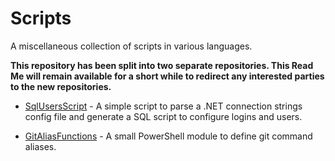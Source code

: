 # Scripts
A miscellaneous collection of scripts in various languages.

**This repository has been split into two separate repositories.
This Read Me will remain available for a short while to redirect
any interested parties to the new repositories.**

* [SqlUsersScript](//github.com/Ullet/SqlUsersScript) - 
  A simple script to parse a .NET connection strings config file and
  generate a SQL script to configure logins and users.

* [GitAliasFunctions](//github.com/Ullet/GitAliasFunctions) -
  A small PowerShell module to define git command aliases.
